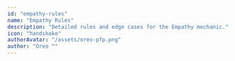 ```yaml
---
id: "empathy-rules"
name: "Empathy Rules"
description: "Detailed rules and edge cases for the Empathy mechanic."
icon: "handshake"
authorAvatar: "/assets/oreo-pfp.png"
author: "Oreo ™️"
---
```

